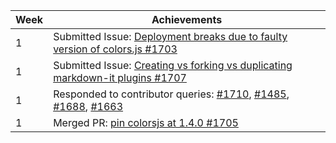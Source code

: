 | Week | Achievements                                                                                                                                                                                                                                                                 |
|------|------------------------------------------------------------------------------------------------------------------------------------------------------------------------------------------------------------------------------------------------------------------------------|
| 1    | Submitted Issue: [Deployment breaks due to faulty version of colors.js #1703](https://github.com/MarkBind/markbind/issues/1703)                                                                                                                                              |
| 1    | Submitted Issue: [Creating vs forking vs duplicating markdown-it plugins #1707](https://github.com/MarkBind/markbind/issues/1707)                                                                                                                                            |
| 1    | Responded to contributor queries: [#1710](https://github.com/MarkBind/markbind/issues/1710), [#1485](https://github.com/MarkBind/markbind/issues/1485), [#1688](https://github.com/MarkBind/markbind/issues/1688), [#1663](https://github.com/MarkBind/markbind/issues/1663) |
| 1    | Merged PR: [pin colorsjs at 1.4.0 #1705](https://github.com/MarkBind/markbind/pull/1705)                                                                                                                                                                                     |